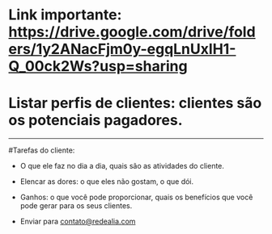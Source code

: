 # Link importante: https://drive.google.com/drive/folders/1y2ANacFjm0y-egqLnUxlH1-Q_00ck2Ws?usp=sharing

# Listar perfis de clientes: clientes são os potenciais pagadores.
----
#Tarefas do cliente: 
- O que ele faz no dia a dia, quais são as atividades do cliente.

- Elencar as dores: o que eles não gostam, o que dói.

- Ganhos: o que você pode proporcionar, quais os benefícios que você pode gerar para os seus clientes.

- Enviar para contato@redealia.com
